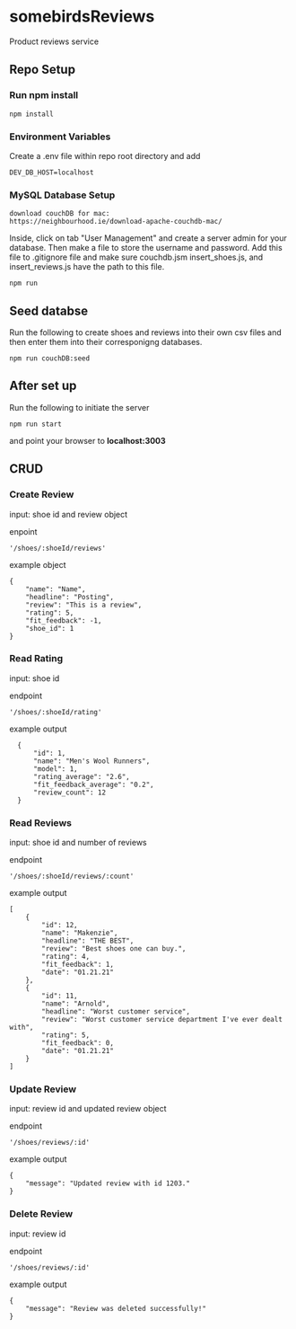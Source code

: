 # somebirdsReviews
Product reviews service

## Repo Setup
### Run npm install
```
npm install
```
### Environment Variables
Create a .env file within repo root directory and add
```
DEV_DB_HOST=localhost
```
### MySQL Database Setup
```
download couchDB for mac:
https://neighbourhood.ie/download-apache-couchdb-mac/
```
Inside, click on tab "User Management" and create a server admin for your database.
Then make a file to store the username and password. Add this file to .gitignore file and make sure couchdb.jsm insert_shoes.js, and insert_reviews.js have the path to this file.
```
npm run
```

## Seed databse
Run the following to create shoes and reviews into their own csv files and then enter them into their corresponigng databases.
```
npm run couchDB:seed
```

## After set up
Run the following to initiate the server
```
npm run start
```
and point your browser to **localhost:3003**

## CRUD

### Create Review
input: shoe id and review object

enpoint
```
'/shoes/:shoeId/reviews'
```
example object
```
{
    "name": "Name",
    "headline": "Posting",
    "review": "This is a review",
    "rating": 5,
    "fit_feedback": -1,
    "shoe_id": 1
}
```

### Read Rating
input: shoe id

endpoint
```
'/shoes/:shoeId/rating'
```
example output
```
  {
      "id": 1,
      "name": "Men's Wool Runners",
      "model": 1,
      "rating_average": "2.6",
      "fit_feedback_average": "0.2",
      "review_count": 12
  }
```

### Read Reviews
input: shoe id and number of reviews

endpoint
```
'/shoes/:shoeId/reviews/:count'
```
example output
```
[
    {
        "id": 12,
        "name": "Makenzie",
        "headline": "THE BEST",
        "review": "Best shoes one can buy.",
        "rating": 4,
        "fit_feedback": 1,
        "date": "01.21.21"
    },
    {
        "id": 11,
        "name": "Arnold",
        "headline": "Worst customer service",
        "review": "Worst customer service department I've ever dealt with",
        "rating": 5,
        "fit_feedback": 0,
        "date": "01.21.21"
    }
]
```

### Update Review
input: review id and updated review object

endpoint
```
'/shoes/reviews/:id'
```
example output
```
{
    "message": "Updated review with id 1203."
}
```

### Delete Review
input: review id

endpoint
```
'/shoes/reviews/:id'
```
example output
```
{
    "message": "Review was deleted successfully!"
}
```

